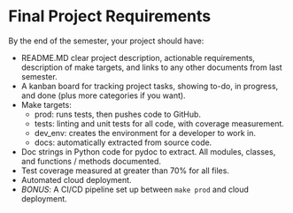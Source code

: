 # Final Project Requirements

By the end of the semester, your project should have:

- README.MD clear project description, actionable requirements, description of
make targets, and links to any other documents from last semester.
- A kanban board for tracking project tasks, showing to-do, in progress, and done
(plus more categories if you want).
- Make targets:
    - prod: runs tests, then pushes code to GitHub.
    - tests: linting and unit tests for all code, with coverage measurement.
    - dev_env: creates the environment for a developer to work in.
    - docs: automatically extracted from source code.
- Doc strings in Python code for pydoc to extract. All modules, classes, and
functions / methods documented.
- Test coverage measured at greater than 70% for all files.
- Automated cloud deployment.
- *BONUS*: A CI/CD pipeline set up between `make prod` and cloud deployment.
